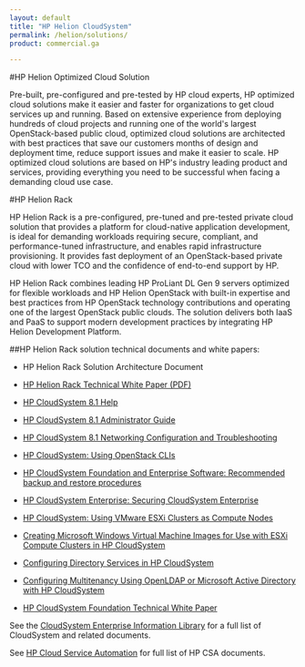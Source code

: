 ```yaml
---
layout: default
title: "HP Helion CloudSystem"
permalink: /helion/solutions/
product: commercial.ga

---
```

<!--UNDER REVISION-->


#HP Helion Optimized Cloud Solution

Pre-built, pre-configured and pre-tested by HP cloud experts, HP optimized cloud solutions make it easier and faster for organizations to get cloud services up and running. Based on extensive experience from deploying hundreds of cloud projects and running one of the world's largest OpenStack-based public cloud, optimized cloud solutions are architected with best practices that save our customers months of design and deployment time, reduce support issues and make it easier to scale. HP optimized cloud solutions are based on HP's industry leading product and services, providing everything you need to be successful when facing a demanding cloud use case. 

 
#HP Helion Rack

HP Helion Rack is a pre-configured, pre-tuned and pre-tested private cloud solution that provides a platform for cloud-native application development, is ideal for demanding workloads requiring secure, compliant, and performance-tuned infrastructure, and enables rapid infrastructure provisioning.  It provides fast deployment of an OpenStack-based private cloud with lower TCO and the confidence of end-to-end support by HP. 

HP Helion Rack combines leading HP ProLiant DL Gen 9 servers optimized for flexible workloads and HP Helion OpenStack with built-in expertise and best practices from HP OpenStack technology contributions and operating one of the largest OpenStack public clouds. The solution delivers both IaaS and PaaS to support modern development practices by integrating HP Helion Development Platform.

##HP Helion Rack solution technical documents and white papers:
* HP Helion Rack Solution Architecture Document
* [HP Helion Rack Technical White Paper (PDF)](http://h20195.www2.hp.com/V2/GetDocument.aspx?docname=4AA5-7451ENW&cc=us&lc=en)






	












* [HP CloudSystem 8.1 Help](http://h17007.www1.hp.com/docs/enterprise/servers/cloudsystem/8.1/webhelp/content/index.html)

* [HP CloudSystem 8.1 Administrator Guide](http://h20564.www2.hp.com/portal/site/hpsc/public/kb/docDisplay/?docId=c04376928)

* [HP CloudSystem 8.1 Networking Configuration and Troubleshooting](http://h20195.www2.hp.com/V2/GetDocument.aspx?docname=4AA5-6655ENW&cc=us&lc=en)

* [HP CloudSystem: Using OpenStack CLIs](http://h20564.www2.hp.com/portal/site/hpsc/public/kb/docDisplay/?docId=c04525353)

* [HP CloudSystem Foundation and Enterprise Software: Recommended backup and restore procedures](http://h20564.www2.hp.com/portal/site/hpsc/public/kb/docDisplay/?docId=c04220382)

* [HP CloudSystem Enterprise: Securing CloudSystem Enterprise](http://h20195.www2.hp.com/V2/GetDocument.aspx?docname=4AA5-6539ENW&cc=us&lc=en)

* [HP CloudSystem: Using VMware ESXi Clusters as Compute Nodes](http://h20564.www2.hp.com/portal/site/hpsc/public/kb/docDisplay/?docId=c04253153)

* [Creating Microsoft Windows Virtual Machine Images for Use with ESXi Compute Clusters in HP CloudSystem](http://h20564.www2.hp.com/portal/site/hpsc/public/kb/docDisplay/?docId=c04395877)

* [Configuring Directory Services in HP CloudSystem ](http://h20564.www2.hp.com/portal/site/hpsc/public/kb/docDisplay/?docId=c04459675 )

* [Configuring Multitenancy Using OpenLDAP or Microsoft Active Directory with HP CloudSystem](http://h20564.www2.hp.com/portal/site/hpsc/public/kb/docDisplay/?docId=c04277961 )

* [HP CloudSystem Foundation Technical White Paper](http://h20564.www2.hp.com/portal/site/hpsc/public/kb/docDisplay/?docId=c04273697)


See the [CloudSystem Enterprise Information Library](http://www.hp.com/go/cloudsystem/docs) for a full list of CloudSystem and related documents.


See [HP Cloud Service Automation](https://docs.hpcloud.com/automation/) for full list of HP CSA documents.


